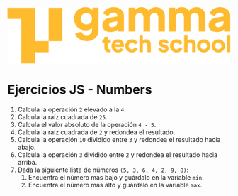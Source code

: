 ![](../../assets/Logo_Yellow.png)

# Ejercicios JS - Numbers

1. Calcula la operación `2` elevado a la `4`.
2. Calcula la raíz cuadrada de `25`.
3. Calcula el valor absoluto de la operación `4 - 5`.
4. Calcula la raíz cuadrada de `2` y redondea el resultado.
5. Calcula la operación `10` dividido entre `3` y redondea el resultado hacia abajo.
6. Calcula la operación `3` dividido entre `2` y redondea el resultado hacia arriba.
7. Dada la siguiente lista de números `(5, 3, 6, 4, 2, 9, 8)`:
	1. Encuentra el número más bajo y guárdalo en la variable `min`.
	2. Encuentra el número más alto y guárdalo en la variable `max`.